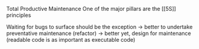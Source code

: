 Total Productive Maintenance
One of the major pillars are the [[5S]] principles

Waiting for bugs to surface should be the exception → better to undertake preventative maintenance (refactor) → better yet, design for maintenance (readable code is as important as executable code)
